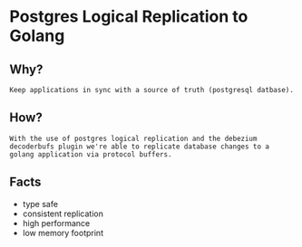 # Postgres Logical Replication to Golang

## Why?

``
Keep applications in sync with a source of truth (postgresql datbase).
``

## How?

``
With the use of postgres logical replication and the debezium decoderbufs plugin we're able to replicate database changes to a golang application via protocol buffers.
``

## Facts

- type safe
- consistent replication
- high performance
- low memory footprint
